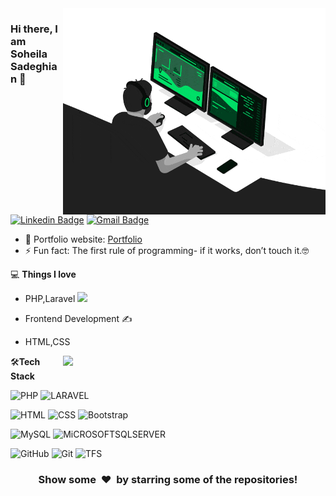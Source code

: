 <img align="right" src="https://github.com/soheilasadeghian/soheilasadeghian/blob/main/developer.gif" alt="Coder GIF" width="420" height="330">



### Hi there, I am Soheila Sadeghian 👋
[![Linkedin Badge](https://img.shields.io/badge/-soheilasadeghian-blue?style=flat-square&logo=Linkedin&logoColor=white&link=https://www.linkedin.com/in/soheilasadeghian/)](https://www.linkedin.com/in/soheilasadeghian/)
[![Gmail Badge](https://img.shields.io/badge/-soheila.sadeghian89@gmail.com-c14438?style=flat-square&logo=Gmail&logoColor=white&link=mailto:soheila.sadeghian89@gmail.com)](mailto:soheila.sadeghian89@gmail.com) 

- 🎯 Portfolio website: [Portfolio](https://soheilasadeghian.github.io/)
- ⚡ Fun fact: The first rule of programming- if it works, don’t touch it.🤓

💻 **Things I love**
- PHP,Laravel <img src="https://media.giphy.com/media/WUlplcMpOCEmTGBtBW/giphy.gif" width="30"> 
- Frontend Development ✍️
- HTML,CSS


    <a href="https://github.com/anuraghazra/github-readme-stats" title="Go to Source">
      <img align="right" width=420 height="auto" src="https://github-readme-stats.vercel.app/api?username=soheilasadeghian&show_icons=true&theme=dark&border_color=61dafb&hide_border=true&include_all_commits=true" />
    </a>
    
🛠**Tech Stack**

![PHP](https://img.shields.io/badge/-PHP-000000?style=flat&logo=php)
![LARAVEL](https://img.shields.io/badge/-LARAVEL-000000?style=flat&logo=laravel)

![HTML](https://img.shields.io/badge/-HTML-000000?style=flat&logo=HTML)
![CSS](https://img.shields.io/badge/-CSS-000000?style=flat&logo=CSS)
![Bootstrap](https://img.shields.io/badge/-Bootstrap-000000?style=flat&logo=bootstrap)

![MySQL](https://img.shields.io/badge/-MySQL-000000?style=flat&logo=MySQL)
![MiCROSOFTSQLSERVER](https://img.shields.io/badge/-MiCROSOFTSQLSERVER-000000?style=flat&logo=MiCROSOFTSQLSERVER)

![GitHub](https://img.shields.io/badge/-GitHub-000000?style=flat&logo=github&logoColor=FFFFFF)
![Git](https://img.shields.io/badge/-Git-000000?style=flat&logo=git&logoColor=F05032)
![TFS](https://img.shields.io/badge/-TFS-000000?style=flat&logo=TFS)

<div align="center">
    <h3 align="center">Show some &nbsp;❤️&nbsp; by starring some of the repositories!</h3>
</div>
